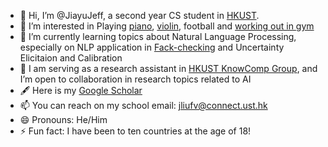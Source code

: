 - 👋 Hi, I’m @JiayuJeff, a second year CS student in [HKUST](https://hkust.edu.hk/).
- 💞️ I’m interested in Playing [piano](https://youtu.be/5r_Y9tE_fbo), [violin](https://youtu.be/-ohoA3pO9Ks), football and [working out in gym](http://xhslink.com/a/GeNO8R9xpvx0)
- 🌱 I’m currently learning topics about Natural Language Processing, especially on NLP application in [Fack-checking](https://aclanthology.org/2024.fever-1.14.pdf) and Uncertainty Elicitaion and Calibration
- 👀 I am serving as a research assistant in [HKUST KnowComp Group](https://github.com/HKUST-KnowComp), and I’m open to collaboration in research topics related to AI
- 🖋️ Here is my [Google Scholar](https://scholar.google.com/citations?user=PIQxhfMAAAAJ&hl=en)  
- 📫 You can reach on my school email: jliufv@connect.ust.hk
- 😄 Pronouns: He/Him
- ⚡ Fun fact: I have been to ten countries at the age of 18!

<!---
JiayuJeff/JiayuJeff is a ✨ special ✨ repository because its `README.md` (this file) appears on your GitHub profile.
You can click the Preview link to take a look at your changes.
--->
